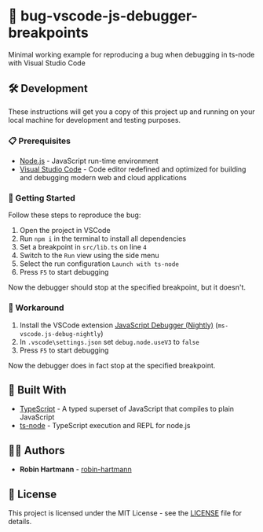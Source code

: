 # 🐞 bug-vscode-js-debugger-breakpoints

Minimal working example for reproducing a bug when debugging in ts-node with Visual Studio Code

## 🛠️ Development

These instructions will get you a copy of this project up and running on your local machine for development and testing purposes.

### 📋 Prerequisites

- [Node.js](https://nodejs.org) - JavaScript run-time environment
- [Visual Studio Code](https://code.visualstudio.com/) - Code editor redefined and optimized for building and debugging modern web and cloud applications

### 🚀 Getting Started

Follow these steps to reproduce the bug:

1. Open the project in VSCode
1. Run `npm i` in the terminal to install all dependencies
1. Set a breakpoint in `src/lib.ts` on line `4`
1. Switch to the `Run` view using the side menu
1. Select the run configuration `Launch with ts-node`
1. Press `F5` to start debugging

Now the debugger should stop at the specified breakpoint, but it doesn't.

### 🚧 Workaround

1. Install the VSCode extension [JavaScript Debugger (Nightly)](https://marketplace.visualstudio.com/items?itemName=ms-vscode.js-debug-nightly) (`ms-vscode.js-debug-nightly`)
1. In `.vscode\settings.json` set `debug.node.useV3` to `false`
1. Press `F5` to start debugging

Now the debugger does in fact stop at the specified breakpoint.

## 🧰 Built With

- [TypeScript](https://www.typescriptlang.org/) - A typed superset of JavaScript that compiles to plain JavaScript
- [ts-node](https://github.com/TypeStrong/ts-node) - TypeScript execution and REPL for node.js

## 👨‍💻 Authors

- **Robin Hartmann** - [robin-hartmann](https://github.com/robin-hartmann)

## 📃 License

This project is licensed under the MIT License - see the [LICENSE](LICENSE) file for details.
